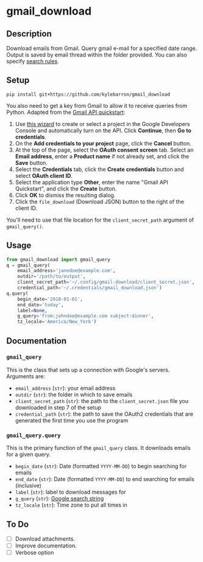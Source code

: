# gmail_download

## Description

Download emails from Gmail.
Query gmail e-mail for a specified date range. Output is saved by email thread
within the folder provided. You can also specify [search
rules](https://support.google.com/mail/answer/7190?hl=en).

## Setup

```
pip install git+https://github.com/kylebarron/gmail_download
```

You also need to get a key from Gmail to allow it to receive queries from Python.
Adapted from the [Gmail API quickstart](https://developers.google.com/gmail/api/quickstart/python):

1. Use [this wizard](https://console.developers.google.com/start/api?id=gmail) to create or select a project in the Google Developers Console and automatically turn on the API. Click **Continue**, then **Go to credentials**.
2. On the **Add credentials to your project** page, click the **Cancel** button.
3. At the top of the page, select the **OAuth consent screen** tab. Select an **Email address**, enter a **Product name** if not already set, and click the **Save** button.
4. Select the **Credentials** tab, click the **Create credentials** button and select **OAuth client ID**.
5. Select the application type **Other**, enter the name "Gmail API Quickstart", and click the **Create** button.
6. Click **OK** to dismiss the resulting dialog.
7. Click the `file_download` (Download JSON) button to the right of the client ID.

You'll need to use that file location for the `client_secret_path` argument of `gmail_query()`.

## Usage

```python
from gmail_download import gmail_query
q = gmail_query(
    email_address='janedoe@example.com',
    outdir='/path/to/output',
    client_secret_path='~/.config/gmail-download/client_secret.json',
    credential_path='~/.credentials/gmail_download.json')
q.query(
    begin_date='2018-01-01',
    end_date='today',
    label=None,
    g_query='from:johndoe@example.com subject:dinner',
    tz_locale='America/New_York')
```

## Documentation

### `gmail_query`

This is the class that sets up a connection with Google's servers. Arguments are:

- `email_address` (`str`): your email address
- `outdir` (`str`): the folder in which to save emails
- `client_secret_path` (`str`): the path to the `client_secret.json` file you downloaded in step 7 of the setup
- `credential_path` (`str`): the path to save the OAuth2 credentials that are generated the first time you use the program

### `gmail_query.query`

This is the primary function of the `gmail_query` class. It downloads emails for a given query.

- `begin_date` (`str`): Date (formatted `YYYY-MM-DD`) to begin searching for emails
- `end_date` (`str`): Date (formatted `YYYY-MM-DD`) to end searching for emails (inclusive)
- `label` (`str`): label to download messages for
- `g_query` (`str`): [Google search string](https://support.google.com/mail/answer/7190?hl=en)
- `tz_locale` (`str`): Time zone to put all times in


## To Do

- [ ] Download attachments.
- [ ] Improve documentation.
- [ ] Verbose option

